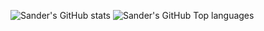 ![Sander's GitHub stats](https://github-profile-trophy.vercel.app/?username=sandermendes&theme=onedark)
![Sander's GitHub Top languages](https://github-readme-stats.vercel.app/api/top-langs/?username=sandermendes&theme=radical)
